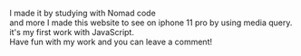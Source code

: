 I made it by studying with Nomad code <br>
and more I made this website to see on iphone 11 pro by using media query. <br>
it's my first work with JavaScript. <br>
Have fun with my work and you can leave a comment! <br>
